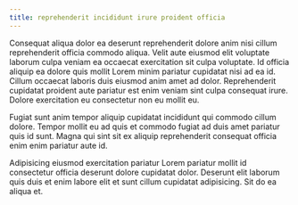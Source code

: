 ```yaml
---
title: reprehenderit incididunt irure proident officia
---
```


Consequat aliqua dolor ea deserunt reprehenderit dolore anim nisi cillum reprehenderit officia commodo aliqua. Velit aute eiusmod elit voluptate laborum culpa veniam ea occaecat exercitation sit culpa voluptate. Id officia aliquip ea dolore quis mollit Lorem minim pariatur cupidatat nisi ad ea id. Cillum occaecat laboris duis eiusmod anim amet ad dolor. Reprehenderit cupidatat proident aute pariatur est enim veniam sint culpa consequat irure. Dolore exercitation eu consectetur non eu mollit eu.

Fugiat sunt anim tempor aliquip cupidatat incididunt qui commodo cillum dolore. Tempor mollit eu ad quis et commodo fugiat ad duis amet pariatur quis id sunt. Magna qui sint sit ex aliquip reprehenderit consequat officia enim enim pariatur aute id.

Adipisicing eiusmod exercitation pariatur Lorem pariatur mollit id consectetur officia deserunt dolore cupidatat dolor. Deserunt elit laborum quis duis et enim labore elit et sunt cillum cupidatat adipisicing. Sit do ea aliqua et.